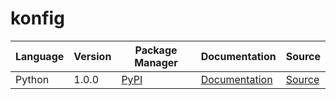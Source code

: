 # konfig

|Language|Version|Package Manager|Documentation|Source|
|-|-|-|-|-|
|Python|1.0.0|[PyPI](https://pypi.org/project/python-pydantic-free-form-object-response/1.0.0)|[Documentation](https://github.com/konfig-dev/konfig/tree/main/python/blob/main/README.md)|[Source](https://github.com/konfig-dev/konfig/tree/main/python)|